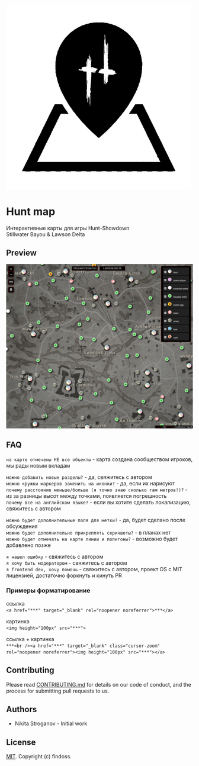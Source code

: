 ![LOGO](public/images/logo2.png)
# Hunt map
Интерактивные карты для игры Hunt-Showdown  
Stillwater Bayou & Lawson Delta

## Preview
![atl_img](public/images/preview.png)

## FAQ

`на карте отмечены НЕ все объекты` - карта создана сообществом игроков, мы рады новым вкладам

`можно добавить новые разделы?` - да, свяжитесь с автором  
`можно кружки маркеров заменить на иконки?` - да, если их нарисуют  
`почему расстояние меньше/больше (я точно знаю сколько там метров!)?` - из за разницы высот между точками, появляется погрешность  
`почему все на английском языке?` - если вы хотите сделать локализацию, свяжитесь с автором

`можно будет дополнительные поля для метки?` - да, будет сделано после обсуждения  
`можно будет дополнительно прикреплять скриншоты?` - в планах нет  
`можно будет отмечать на карте линии и полигоны?` - возможно будет добавлено позже

`я нашел ошибку` - свяжитесь с автором  
`я хочу быть модератором` - свяжитесь с автором  
`я frontend dev, хочу помочь` - свяжитесь с автором, проект OS с MIT лицензией, достаточно форкнуть и кинуть PR

### Примеры форматирование

ссылка  
`<a href="***" target="_blank" rel="noopener noreferrer">***</a>`

картинка  
`<img height="100px" src="***">`

ссылка + картинка  
`***<br /><a href="***" target="_blank" class="cursor-zoom" rel="noopener noreferrer"><img height="100px" src="***"></a>`


## Contributing
Please read [CONTRIBUTING.md](https://github.com/findoss/hunt-map/CONTRIBUTING.md) for details on our code of conduct, and the process for submitting pull requests to us.

## Authors
 * Nikita Stroganov - Initial work

## License
[MIT](https://github.com/findoss/hunt-map/LICENSE.md). Copyright (c) findoss.
